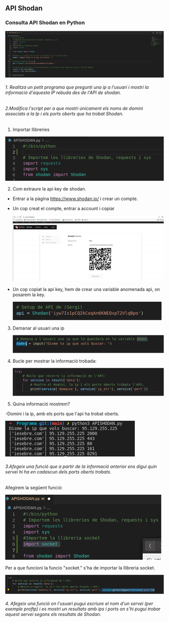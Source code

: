 ## API Shodan

###  Consulta API Shodan en Python
![ex1](/Imatges/shodan/ex1.png)
###### 1. Realitza un petit programa que pregunti una ip a l'usuari i mostri la informació d'aquesta IP rebuda des de l'API de shodan.

###### 2.Modifica l'script per a que mostri únicament els noms de domini associats a la Ip i els ports oberts que ha trobat Shodan.
1. Importar llibreries

![llibreriesShodan](/Imatges/shodan/llibreriesShodan.png)

2. Com extraure la api key de shodan.
  - Entrar a la pàgina https://www.shodan.io/ i crear un compte.
  - Un cop creat el compte, entrar a account i copiar
  
    ![acountshodan](/Imatges/shodan/acountshodan.png)
  
  - Un cop copiat la api key, hem de crear una variable anomenada api, on posarem la key. 
  
    ![apikey](/Imatges/shodan/apikey.png)
  
  
3. Demanar al usuari una ip
  
    ![ipUsuari](/Imatges/shodan/ipUsuari.png)
  
4. Bucle per mostrar la informació trobada:

  
    ![bucleShodan](/Imatges/shodan/bucleShodan.png)
  

6. Quina informació mostrem?
  
  -Domini i la ip, amb els ports que l'api ha trobat oberts.
 
   ![informacioIp](/Imatges/shodan/informacioIp.png)
   

  
###### 3.Afegeix una funció que a partir de la informació anterior ens digui quin servei hi ha en cadascun dels ports oberts trobats.
   Afegirem la següent funció:
   
   ![ImportSocket](/Imatges/shodan/ImportSocket.png)
   
   Per a que funcioni la funcio "socket." s'ha de importar la llibreria socket.
   
   ![funcioSocket](/Imatges/shodan/funcioSocket.png)
   
###### 4. Afegeix una funció on l'usuari pugui escriure el nom d'un servei (per exemple proftp) i es mostri un resultats amb ips i ports on s'hi pugui trobar aquest servei segons els resultats de Shodan.
   
   
   
   
